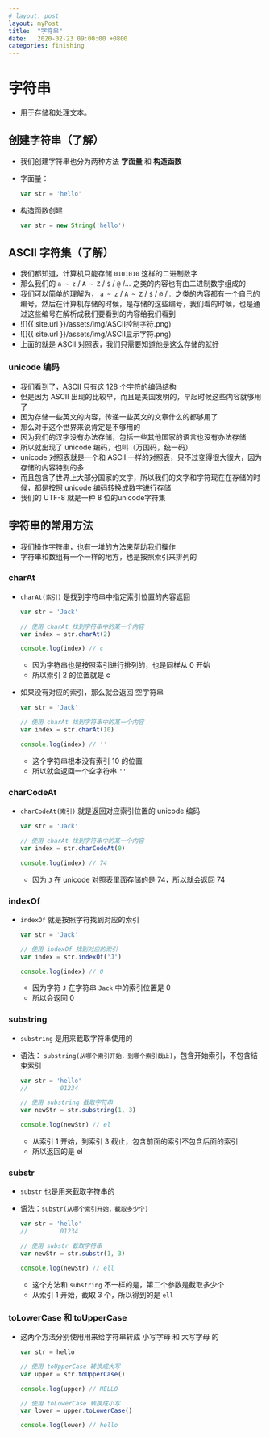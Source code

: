 ```yaml
---
# layout: post
layout: myPost
title:  "字符串"
date:   2020-02-23 09:00:00 +0800
categories: finishing
---
```



# 字符串
- 用于存储和处理文本。

## 创建字符串（了解）

- 我们创建字符串也分为两种方法 **字面量** 和 **构造函数**

- 字面量： 

  ```javascript
  var str = 'hello'
  ```

- 构造函数创建

  ```javascript
  var str = new String('hello')
  ```



## ASCII 字符集（了解）

- 我们都知道，计算机只能存储 `0101010` 这样的二进制数字
- 那么我们的 `a ~ z` / `A ~ Z` / `$` / `@` /… 之类的内容也有由二进制数字组成的
- 我们可以简单的理解为， `a ~ z` / `A ~ Z` / `$` / `@` /… 之类的内容都有一个自己的编号，然后在计算机存储的时候，是存储的这些编号，我们看的时候，也是通过这些编号在解析成我们要看到的内容给我们看到
- ![]{{ site.url }}/assets/img/ASCII控制字符.png)
- ![]{{ site.url }}/assets/img/ASCII显示字符.png)
- 上面的就是 ASCII 对照表，我们只需要知道他是这么存储的就好



### unicode 编码

- 我们看到了，ASCII 只有这 128 个字符的编码结构
- 但是因为 ASCII 出现的比较早，而且是美国发明的，早起时候这些内容就够用了
- 因为存储一些英文的内容，传递一些英文的文章什么的都够用了
- 那么对于这个世界来说肯定是不够用的
- 因为我们的汉字没有办法存储，包括一些其他国家的语言也没有办法存储
- 所以就出现了 unicode 编码，也叫（万国码，统一码）
- unicode 对照表就是一个和 ASCII 一样的对照表，只不过变得很大很大，因为存储的内容特别的多
- 而且包含了世界上大部分国家的文字，所以我们的文字和字符现在在存储的时候，都是按照 unicode 编码转换成数字进行存储
- 我们的 UTF-8 就是一种 8 位的unicode字符集





## 字符串的常用方法

- 我们操作字符串，也有一堆的方法来帮助我们操作
- 字符串和数组有一个一样的地方，也是按照索引来排列的



### charAt

- `charAt(索引)`  是找到字符串中指定索引位置的内容返回

  ```javascript
  var str = 'Jack'
  
  // 使用 charAt 找到字符串中的某一个内容
  var index = str.charAt(2)
  
  console.log(index) // c
  ```

  - 因为字符串也是按照索引进行排列的，也是同样从 0 开始
  - 所以索引 2 的位置就是 c

- 如果没有对应的索引，那么就会返回 空字符串

  ```javascript
  var str = 'Jack'
  
  // 使用 charAt 找到字符串中的某一个内容
  var index = str.charAt(10)
  
  console.log(index) // ''
  ```

  - 这个字符串根本没有索引 10 的位置
  - 所以就会返回一个空字符串 `''`



### charCodeAt

- `charCodeAt(索引)` 就是返回对应索引位置的 unicode 编码

  ```javascript
  var str = 'Jack'
  
  // 使用 charAt 找到字符串中的某一个内容
  var index = str.charCodeAt(0)
  
  console.log(index) // 74
  ```

  - 因为 `J` 在 unicode 对照表里面存储的是 74，所以就会返回 74



### indexOf

- `indexOf` 就是按照字符找到对应的索引

  ```javascript
  var str = 'Jack'
  
  // 使用 indexOf 找到对应的索引
  var index = str.indexOf('J')
  
  console.log(index) // 0
  ```

  - 因为字符 `J` 在字符串 `Jack` 中的索引位置是 0
  - 所以会返回 0



### substring

- `substring` 是用来截取字符串使用的

- 语法： `substring(从哪个索引开始，到哪个索引截止)`，包含开始索引，不包含结束索引

  ```javascript
  var str = 'hello'
  //         01234
  
  // 使用 substring 截取字符串
  var newStr = str.substring(1, 3)
  
  console.log(newStr) // el
  ```

  - 从索引 1 开始，到索引 3 截止，包含前面的索引不包含后面的索引
  - 所以返回的是 el



### substr

- `substr` 也是用来截取字符串的

- 语法：`substr(从哪个索引开始，截取多少个)`

  ```javascript
  var str = 'hello'
  //         01234
  
  // 使用 substr 截取字符串
  var newStr = str.substr(1, 3)
  
  console.log(newStr) // ell
  ```

  - 这个方法和 `substring` 不一样的是，第二个参数是截取多少个
  - 从索引 1 开始，截取 3 个，所以得到的是 `ell`



### toLowerCase 和 toUpperCase

- 这两个方法分别使用用来给字符串转成 小写字母 和 大写字母 的

  ```javascript
  var str = hello
  
  // 使用 toUpperCase 转换成大写
  var upper = str.toUpperCase()
  
  console.log(upper) // HELLO
  
  // 使用 toLowerCase 转换成小写
  var lower = upper.toLowerCase()
  
  console.log(lower) // hello
  ```

  

